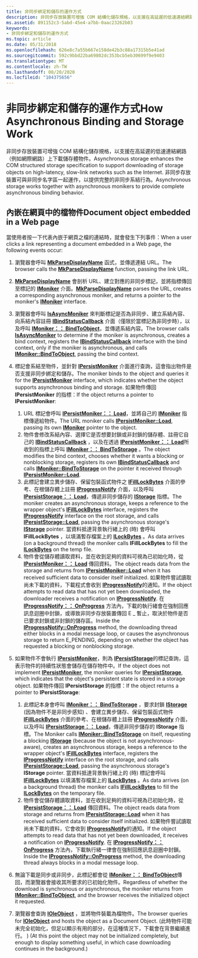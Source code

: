 ```yaml
---
title: 非同步綁定和儲存的運作方式
description: 非同步存放裝置可增強 COM 結構化儲存規格，以支援在高延遲的低速連結網路（例如網際網路）上下載儲存體物件。
ms.assetid: 891152c3-5abd-45e4-a7bb-0aac23262b03
keywords:
- 非同步綁定和儲存的運作方式
ms.topic: article
ms.date: 05/31/2018
ms.openlocfilehash: 626e8c7a55b667e158de42b3c88a17315b5e41ad
ms.sourcegitcommit: 592c9bbd22ba69802dc353bcb5eb30699f9e9403
ms.translationtype: MT
ms.contentlocale: zh-TW
ms.lasthandoff: 08/20/2020
ms.locfileid: "104375656"
---
```

# <a name="how-asynchronous-binding-and-storage-work"></a><span data-ttu-id="178fe-104">非同步綁定和儲存的運作方式</span><span class="sxs-lookup"><span data-stu-id="178fe-104">How Asynchronous Binding and Storage Work</span></span>

<span data-ttu-id="178fe-105">非同步存放裝置可增強 COM 結構化儲存規格，以支援在高延遲的低速連結網路（例如網際網路）上下載儲存體物件。</span><span class="sxs-lookup"><span data-stu-id="178fe-105">Asynchronous storage enhances the COM structured storage specification to support downloading of storage objects on high-latency, slow-link networks such as the Internet.</span></span> <span data-ttu-id="178fe-106">非同步存放裝置可與非同步名字區一起運作，以提供完整的非同步系結行為。</span><span class="sxs-lookup"><span data-stu-id="178fe-106">Asynchronous storage works together with asynchronous monikers to provide complete asynchronous binding behavior.</span></span>

## <a name="document-object-embedded-in-a-web-page"></a><span data-ttu-id="178fe-107">內嵌在網頁中的檔物件</span><span class="sxs-lookup"><span data-stu-id="178fe-107">Document object embedded in a Web page</span></span>

<span data-ttu-id="178fe-108">當使用者按一下代表內嵌于網頁之檔的連結時，就會發生下列事件：</span><span class="sxs-lookup"><span data-stu-id="178fe-108">When a user clicks a link representing a document embedded in a Web page, the following events occur:</span></span>

1.  <span data-ttu-id="178fe-109">瀏覽器會呼叫 [**MkParseDisplayName**](/windows/win32/api/objbase/nf-objbase-mkparsedisplayname) 函式，並傳遞連結 URL。</span><span class="sxs-lookup"><span data-stu-id="178fe-109">The browser calls the [**MkParseDisplayName**](/windows/win32/api/objbase/nf-objbase-mkparsedisplayname) function, passing the link URL.</span></span>
2.  <span data-ttu-id="178fe-110">[**MkParseDisplayName**](/windows/win32/api/objbase/nf-objbase-mkparsedisplayname) 會剖析 URL、建立對應的非同步標記，並將指標傳回至標記的 [**IMoniker**](/windows/win32/api/objidl/nn-objidl-imoniker) 介面。</span><span class="sxs-lookup"><span data-stu-id="178fe-110">[**MkParseDisplayName**](/windows/win32/api/objbase/nf-objbase-mkparsedisplayname) parses the URL, creates a corresponding asynchronous moniker, and returns a pointer to the moniker's [**IMoniker**](/windows/win32/api/objidl/nn-objidl-imoniker) interface.</span></span>
3.  <span data-ttu-id="178fe-111">瀏覽器會呼叫 [**IsAsyncMoniker**](/previous-versions/windows/internet-explorer/ie-developer/platform-apis/ms775110(v=vs.85)) 來判斷標記是否為非同步、建立系結內容、向系結內容註冊 [**IBindStatusCallback**](/previous-versions/windows/internet-explorer/ie-developer/platform-apis/ms775060(v=vs.85)) 介面（僅限於當標記為非同步時），以及呼叫 [**IMoniker：： BindToObject**](/windows/win32/api/objidl/nf-objidl-imoniker-bindtoobject)，並傳遞系結內容。</span><span class="sxs-lookup"><span data-stu-id="178fe-111">The browser calls [**IsAsyncMoniker**](/previous-versions/windows/internet-explorer/ie-developer/platform-apis/ms775110(v=vs.85)) to determine if the moniker is asynchronous, creates a bind context, registers the [**IBindStatusCallback**](/previous-versions/windows/internet-explorer/ie-developer/platform-apis/ms775060(v=vs.85)) interface with the bind context, only if the moniker is asynchronous, and calls [**IMoniker::BindToObject**](/windows/win32/api/objidl/nf-objidl-imoniker-bindtoobject), passing the bind context.</span></span>
4.  <span data-ttu-id="178fe-112">標記會系結至物件，並針對 [**IPersistMoniker**](/previous-versions/windows/internet-explorer/ie-developer/platform-apis/ms775042(v=vs.85)) 介面進行查詢，這會指出物件是否支援非同步綁定和儲存。</span><span class="sxs-lookup"><span data-stu-id="178fe-112">The moniker binds to the object and queries it for the [**IPersistMoniker**](/previous-versions/windows/internet-explorer/ie-developer/platform-apis/ms775042(v=vs.85)) interface, which indicates whether the object supports asynchronous binding and storage.</span></span> <span data-ttu-id="178fe-113">如果物件傳回 **IPersistMoniker** 的指標：</span><span class="sxs-lookup"><span data-stu-id="178fe-113">If the object returns a pointer to **IPersistMoniker**:</span></span>

    1.  <span data-ttu-id="178fe-114">URL 標記會呼叫 [**IPersistMoniker：： Load**](/previous-versions/windows/internet-explorer/ie-developer/platform-apis/ms775044(v=vs.85))，並將自己的 [**IMoniker**](/windows/win32/api/objidl/nn-objidl-imoniker) 指標傳遞給物件。</span><span class="sxs-lookup"><span data-stu-id="178fe-114">The URL moniker calls [**IPersistMoniker::Load**](/previous-versions/windows/internet-explorer/ie-developer/platform-apis/ms775044(v=vs.85)), passing its own [**IMoniker**](/windows/win32/api/objidl/nn-objidl-imoniker) pointer to the object.</span></span>
    2.  <span data-ttu-id="178fe-115">物件會修改系結內容、選擇它是否想要封鎖或非封鎖的儲存體、註冊它自己的 [**IBindStatusCallback**](/previous-versions/windows/internet-explorer/ie-developer/platform-apis/ms775060(v=vs.85)) ，以及在透過 [**IPersistMoniker：： Load**](/previous-versions/windows/internet-explorer/ie-developer/platform-apis/ms775044(v=vs.85))所收到的指標上呼叫 [**IMoniker：： BindToStorage**](/windows/win32/api/objidl/nf-objidl-imoniker-bindtostorage) 。</span><span class="sxs-lookup"><span data-stu-id="178fe-115">The object modifies the bind context, chooses whether it wants a blocking or nonblocking storage, registers its own [**IBindStatusCallback**](/previous-versions/windows/internet-explorer/ie-developer/platform-apis/ms775060(v=vs.85)) and calls [**IMoniker::BindToStorage**](/windows/win32/api/objidl/nf-objidl-imoniker-bindtostorage) on the pointer it received through [**IPersistMoniker::Load**](/previous-versions/windows/internet-explorer/ie-developer/platform-apis/ms775044(v=vs.85)).</span></span>
    3.  <span data-ttu-id="178fe-116">此標記會建立異步儲存、保留包裝函式物件之 [**IFillLockBytes**](/windows/desktop/api/Objidl/nn-objidl-ifilllockbytes) 介面的參考、在根儲存體上註冊 [**IProgressNotify**](/windows/win32/api/objidl/nn-objidl-iprogressnotify) 介面，以及呼叫 [**IPersistStorage：： Load**](/windows/win32/api/objidl/nf-objidl-ipersiststorage-load)，傳遞非同步儲存的 [**IStorage**](/windows/desktop/api/Objidl/nn-objidl-istorage) 指標。</span><span class="sxs-lookup"><span data-stu-id="178fe-116">The moniker creates an asynchronous storage, keeps a reference to the wrapper object's [**IFillLockBytes**](/windows/desktop/api/Objidl/nn-objidl-ifilllockbytes) interface, registers the [**IProgressNotify**](/windows/win32/api/objidl/nn-objidl-iprogressnotify) interface on the root storage, and calls [**IPersistStorage::Load**](/windows/win32/api/objidl/nf-objidl-ipersiststorage-load), passing the asynchronous storage's [**IStorage**](/windows/desktop/api/Objidl/nn-objidl-istorage) pointer.</span></span> <span data-ttu-id="178fe-117">當資料抵達背景執行緒上的 (時) 會呼叫 **IFillLockBytes** ，以填滿暫存檔案上的 [**ILockBytes**](/windows/desktop/api/Objidl/nn-objidl-ilockbytes) 。</span><span class="sxs-lookup"><span data-stu-id="178fe-117">As data arrives (on a background thread) the moniker calls **IFillLockBytes** to fill the [**ILockBytes**](/windows/desktop/api/Objidl/nn-objidl-ilockbytes) on the temp file.</span></span>
    4.  <span data-ttu-id="178fe-118">物件會從儲存體讀取資料，並在收到足夠的資料可視為已初始化時，從 [**IPersistMoniker：： Load**](/previous-versions/windows/internet-explorer/ie-developer/platform-apis/ms775044(v=vs.85)) 傳回資料。</span><span class="sxs-lookup"><span data-stu-id="178fe-118">The object reads data from the storage and returns from [**IPersistMoniker::Load**](/previous-versions/windows/internet-explorer/ie-developer/platform-apis/ms775044(v=vs.85)) when it has received sufficient data to consider itself initialized.</span></span> <span data-ttu-id="178fe-119">如果物件嘗試讀取尚未下載的資料，下載程式會收到 [**IProgressNotify**](/windows/win32/api/objidl/nn-objidl-iprogressnotify)的通知。</span><span class="sxs-lookup"><span data-stu-id="178fe-119">If the object attempts to read data that has not yet been downloaded, the downloader receives a notification on [**IProgressNotify**](/windows/win32/api/objidl/nn-objidl-iprogressnotify).</span></span> <span data-ttu-id="178fe-120">在 [**IProgressNotify：： OnProgress**](/windows/win32/api/objidl/nf-objidl-iprogressnotify-onprogress) 方法內，下載的執行緒會在強制回應訊息迴圈中封鎖，或導致非同步存放裝置傳回 E \_ 暫止，取決於物件是否已要求封鎖或非封鎖的儲存區。</span><span class="sxs-lookup"><span data-stu-id="178fe-120">Inside the [**IProgressNotify::OnProgress**](/windows/win32/api/objidl/nf-objidl-iprogressnotify-onprogress) method, the downloading thread either blocks in a modal message loop, or causes the asynchronous storage to return E\_PENDING, depending on whether the object has requested a blocking or nonblocking storage.</span></span>

5.  <span data-ttu-id="178fe-121">如果物件不會執行 [**IPersistMoniker**](/previous-versions/windows/internet-explorer/ie-developer/platform-apis/ms775042(v=vs.85))，則為 [**IPersistStorage**](/windows/win32/api/objidl/nn-objidl-ipersiststorage)的標記查詢，這表示物件的持續性狀態會儲存在儲存物件中。</span><span class="sxs-lookup"><span data-stu-id="178fe-121">If the object does not implement [**IPersistMoniker**](/previous-versions/windows/internet-explorer/ie-developer/platform-apis/ms775042(v=vs.85)), the moniker queries for [**IPersistStorage**](/windows/win32/api/objidl/nn-objidl-ipersiststorage), which indicates that the object's persistent state is stored in a storage object.</span></span> <span data-ttu-id="178fe-122">如果物件傳回 **IPersistStorage** 的指標：</span><span class="sxs-lookup"><span data-stu-id="178fe-122">If the object returns a pointer to **IPersistStorage**:</span></span>

    1.  <span data-ttu-id="178fe-123">此標記本身會呼叫 [**IMoniker：： BindToStorage**](/windows/win32/api/objidl/nf-objidl-imoniker-bindtostorage) ，要求封鎖 [**IStorage**](/windows/desktop/api/Objidl/nn-objidl-istorage) (因為物件不是非同步感知) 、會建立異步儲存、保留包裝函式物件 [**IFillLockBytes**](/windows/desktop/api/Objidl/nn-objidl-ifilllockbytes) 介面的參考、在根儲存體上註冊 [**IProgressNotify**](/windows/win32/api/objidl/nn-objidl-iprogressnotify) 介面，以及呼叫 [**IPersistStorage：： Load**](/windows/win32/api/objidl/nf-objidl-ipersiststorage-load)，傳遞非同步儲存的 **IStorage** 指標。</span><span class="sxs-lookup"><span data-stu-id="178fe-123">The Moniker calls [**IMoniker::BindToStorage**](/windows/win32/api/objidl/nf-objidl-imoniker-bindtostorage) on itself, requesting a blocking [**IStorage**](/windows/desktop/api/Objidl/nn-objidl-istorage) (because the object is not asynchronous-aware), creates an asynchronous storage, keeps a reference to the wrapper object's [**IFillLockBytes**](/windows/desktop/api/Objidl/nn-objidl-ifilllockbytes) interface, registers the [**IProgressNotify**](/windows/win32/api/objidl/nn-objidl-iprogressnotify) interface on the root storage, and calls [**IPersistStorage::Load**](/windows/win32/api/objidl/nf-objidl-ipersiststorage-load), passing the asynchronous storage's **IStorage** pointer.</span></span> <span data-ttu-id="178fe-124">當資料抵達背景執行緒上的 (時) 標記會呼叫 [**IFillLockBytes**](/windows/desktop/api/Objidl/nn-objidl-ifilllockbytes) 以填滿暫存檔案上的 [**ILockBytes**](/windows/desktop/api/Objidl/nn-objidl-ilockbytes) 。</span><span class="sxs-lookup"><span data-stu-id="178fe-124">As data arrives (on a background thread) the moniker calls [**IFillLockBytes**](/windows/desktop/api/Objidl/nn-objidl-ifilllockbytes) to fill the [**ILockBytes**](/windows/desktop/api/Objidl/nn-objidl-ilockbytes) on the temporary file.</span></span>
    2.  <span data-ttu-id="178fe-125">物件會從儲存體讀取資料，並在收到足夠的資料可視為已初始化時，從 [**IPersistStorage：： Load**](/windows/win32/api/objidl/nf-objidl-ipersiststorage-load) 傳回資料。</span><span class="sxs-lookup"><span data-stu-id="178fe-125">The object reads data from storage and returns from [**IPersistStorage::Load**](/windows/win32/api/objidl/nf-objidl-ipersiststorage-load) when it has received sufficient data to consider itself initialized.</span></span> <span data-ttu-id="178fe-126">如果物件嘗試讀取尚未下載的資料，它會收到 [**IProgressNotify**](/windows/win32/api/objidl/nn-objidl-iprogressnotify)的通知。</span><span class="sxs-lookup"><span data-stu-id="178fe-126">If the object attempts to read data that has not yet been downloaded, it receives a notification on [**IProgressNotify**](/windows/win32/api/objidl/nn-objidl-iprogressnotify).</span></span> <span data-ttu-id="178fe-127">在 [**IProgressNotify：： OnProgress**](/windows/win32/api/objidl/nf-objidl-iprogressnotify-onprogress) 方法內，下載執行緒一律會在強制回應訊息迴圈中封鎖。</span><span class="sxs-lookup"><span data-stu-id="178fe-127">Inside the [**IProgressNotify::OnProgress**](/windows/win32/api/objidl/nf-objidl-iprogressnotify-onprogress) method, the downloading thread always blocks in a modal message loop.</span></span>

6.  <span data-ttu-id="178fe-128">無論下載是同步或非同步，此標記都會從 [**IMoniker：： BindToObject**](/windows/win32/api/objidl/nf-objidl-imoniker-bindtoobject)傳回，而瀏覽器會接收其所要求的已初始化物件。</span><span class="sxs-lookup"><span data-stu-id="178fe-128">Regardless of whether the download is synchronous or asynchronous, the moniker returns from [**IMoniker::BindToObject**](/windows/win32/api/objidl/nf-objidl-imoniker-bindtoobject), and the browser receives the initialized object it requested.</span></span>
7.  <span data-ttu-id="178fe-129">瀏覽器會查詢 [**IOleObject**](/windows/win32/api/oleidl/nn-oleidl-ioleobject) ，並將物件裝載為檔物件。</span><span class="sxs-lookup"><span data-stu-id="178fe-129">The browser queries for [**IOleObject**](/windows/win32/api/oleidl/nn-oleidl-ioleobject) and hosts the object as a Document Object.</span></span> <span data-ttu-id="178fe-130"> (此時物件可能未完全初始化，但足以顯示有用的部分，在這種情況下，下載會在背景繼續進行。 ) </span><span class="sxs-lookup"><span data-stu-id="178fe-130">(At this point the object may not be initialized completely, but enough to display something useful, in which case downloading continues in the background.)</span></span>

 

 